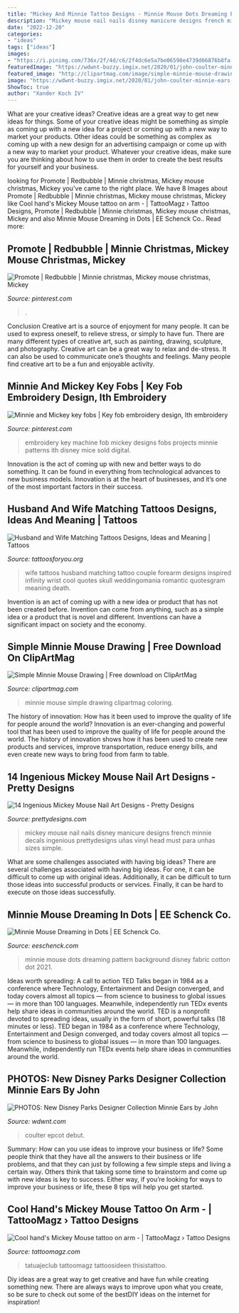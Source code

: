 ```yaml
---
title: "Mickey And Minnie Tattoo Designs - Minnie Mouse Dots Dreaming Pattern Background Disney Fabric Cotton Dot 2021"
description: "Mickey mouse nail nails disney manicure designs french minnie decals ingenious prettydesigns uñas vinyl head must para unhas sizes simple"
date: "2022-12-20"
categories:
- "ideas"
tags: ["ideas"]
images:
- "https://i.pinimg.com/736x/2f/4d/c6/2f4dc6e5a7be06598e4739d66876b8fa--tab-key-disney-applique.jpg"
featuredImage: "https://wdwnt-buzzy.imgix.net/2020/01/john-coulter-minnie-ears-5.jpg?auto=compress%2Cformat&amp;fit=scale&amp;h=750&amp;ixlib=php-1.2.1&amp;q=90&amp;w=1000&amp;wpsize=medium"
featured_image: "http://clipartmag.com/image/simple-minnie-mouse-drawing-3.jpg"
image: "https://wdwnt-buzzy.imgix.net/2020/01/john-coulter-minnie-ears-5.jpg?auto=compress%2Cformat&amp;fit=scale&amp;h=750&amp;ixlib=php-1.2.1&amp;q=90&amp;w=1000&amp;wpsize=medium"
ShowToc: true
author: "Xander Koch IV"
---
```



What are your creative ideas?
Creative ideas are a great way to get new ideas for things. Some of your creative ideas might be something as simple as coming up with a new idea for a project or coming up with a new way to market your products. Other ideas could be something as complex as coming up with a new design for an advertising campaign or come up with a new way to market your product. Whatever your creative ideas, make sure you are thinking about how to use them in order to create the best results for yourself and your business.

	

		
looking for Promote | Redbubble | Minnie christmas, Mickey mouse christmas, Mickey you've came to the right place. We have 8 Images about Promote | Redbubble | Minnie christmas, Mickey mouse christmas, Mickey like Cool hand&#039;s Mickey Mouse tattoo on arm - | TattooMagz › Tattoo Designs, Promote | Redbubble | Minnie christmas, Mickey mouse christmas, Mickey and also Minnie Mouse Dreaming in Dots | EE Schenck Co.. Read more:
		
    
## Promote | Redbubble | Minnie Christmas, Mickey Mouse Christmas, Mickey

<img loading=lazy src="https://i.pinimg.com/736x/c1/4e/9a/c14e9a6401f20810622341b596a8a2a1.jpg" onerror="this.onerror=null;this.src='https://tse4.mm.bing.net/th?id=OIP.mqCyQb2HxEpuUVUOohvyqwAAAA&amp;pid=15.1';" alt="Promote | Redbubble | Minnie christmas, Mickey mouse christmas, Mickey">

_Source: pinterest.com_

>. 

	

Conclusion
Creative art is a source of enjoyment for many people. It can be used to express oneself, to relieve stress, or simply to have fun. There are many different types of creative art, such as painting, drawing, sculpture, and photography.
Creative art can be a great way to relax and de-stress. It can also be used to communicate one’s thoughts and feelings. Many people find creative art to be a fun and enjoyable activity.

    
## Minnie And Mickey Key Fobs | Key Fob Embroidery Design, Ith Embroidery

<img loading=lazy src="https://i.pinimg.com/736x/2f/4d/c6/2f4dc6e5a7be06598e4739d66876b8fa--tab-key-disney-applique.jpg" onerror="this.onerror=null;this.src='https://tse1.mm.bing.net/th?id=OIP.3zB36yAtUl2ZTWb3u2_ZAwEBDy&amp;pid=15.1';" alt="Minnie and Mickey key fobs | Key fob embroidery design, Ith embroidery">

_Source: pinterest.com_

>embroidery key machine fob mickey designs fobs projects minnie patterns ith disney mice sold digital. 

	

Innovation is the act of coming up with new and better ways to do something. It can be found in everything from technological advances to new business models. Innovation is at the heart of businesses, and it’s one of the most important factors in their success.

    
## Husband And Wife Matching Tattoos Designs, Ideas And Meaning | Tattoos

<img loading=lazy src="https://www.tattoosforyou.org/wp-content/uploads/2017/11/Matching-Tattoos-Husband-and-Wife.jpg" onerror="this.onerror=null;this.src='https://tse1.mm.bing.net/th?id=OIP.BE1oCXG5PPkak3kA-vbftAHaJ4&amp;pid=15.1';" alt="Husband and Wife Matching Tattoos Designs, Ideas and Meaning | Tattoos">

_Source: tattoosforyou.org_

>wife tattoos husband matching tattoo couple forearm designs inspired infinity wrist cool quotes skull weddingomania romantic quotesgram meaning death. 

	

Invention is an act of coming up with a new idea or product that has not been created before. Invention can come from anything, such as a simple idea or a product that is novel and different. Inventions can have a significant impact on society and the economy.

    
## Simple Minnie Mouse Drawing | Free Download On ClipArtMag

<img loading=lazy src="http://clipartmag.com/image/simple-minnie-mouse-drawing-3.jpg" onerror="this.onerror=null;this.src='https://tse2.mm.bing.net/th?id=OIP.ydmfZ7mAYzrnuzyBjOmGRQHaHG&amp;pid=15.1';" alt="Simple Minnie Mouse Drawing | Free download on ClipArtMag">

_Source: clipartmag.com_

>minnie mouse simple drawing clipartmag coloring. 

	

The history of innovation: How has it been used to improve the quality of life for people around the world?
Innovation is an ever-changing and powerful tool that has been used to improve the quality of life for people around the world. The history of innovation shows how it has been used to create new products and services, improve transportation, reduce energy bills, and even create new ways to bring food from farm to table.

    
## 14 Ingenious Mickey Mouse Nail Art Designs - Pretty Designs

<img loading=lazy src="http://www.prettydesigns.com/wp-content/uploads/2014/08/Mickey-Mouse-Nails-for-French-Manicure.jpg" onerror="this.onerror=null;this.src='https://tse2.mm.bing.net/th?id=OIP.-KgtC6_XnfQzUELVy4EgJwHaIm&amp;pid=15.1';" alt="14 Ingenious Mickey Mouse Nail Art Designs - Pretty Designs">

_Source: prettydesigns.com_

>mickey mouse nail nails disney manicure designs french minnie decals ingenious prettydesigns uñas vinyl head must para unhas sizes simple. 

	

What are some challenges associated with having big ideas?
There are several challenges associated with having big ideas. For one, it can be difficult to come up with original ideas. Additionally, it can be difficult to turn those ideas into successful products or services. Finally, it can be hard to execute on those ideas successfully.

    
## Minnie Mouse Dreaming In Dots | EE Schenck Co.

<img loading=lazy src="https://d1nvdmt0osh3cv.cloudfront.net/media/catalog/product/cache/1/z/m/g/v/image/1800x1800/529ec3856885bab2d768b97a31fc9ba8/CAM85271012-1.jpg" onerror="this.onerror=null;this.src='https://tse1.mm.bing.net/th?id=OIP.bYPkTs7BzLbtuAT-OFwrIQHaHa&amp;pid=15.1';" alt="Minnie Mouse Dreaming in Dots | EE Schenck Co.">

_Source: eeschenck.com_

>minnie mouse dots dreaming pattern background disney fabric cotton dot 2021. 

	

Ideas worth spreading: A call to action
TED Talks began in 1984 as a conference where Technology, Entertainment and Design converged, and today covers almost all topics — from science to business to global issues — in more than 100 languages. Meanwhile, independently run TEDx events help share ideas in communities around the world.
TED is a nonprofit devoted to spreading ideas, usually in the form of short, powerful talks (18 minutes or less). TED began in 1984 as a conference where Technology, Entertainment and Design converged, and today covers almost all topics — from science to business to global issues — in more than 100 languages. Meanwhile, independently run TEDx events help share ideas in communities around the world.

    
## PHOTOS: New Disney Parks Designer Collection Minnie Ears By John

<img loading=lazy src="https://wdwnt-buzzy.imgix.net/2020/01/john-coulter-minnie-ears-5.jpg?auto=compress%2Cformat&amp;fit=scale&amp;h=750&amp;ixlib=php-1.2.1&amp;q=90&amp;w=1000&amp;wpsize=medium" onerror="this.onerror=null;this.src='https://tse3.mm.bing.net/th?id=OIP.bmXy_PBNUlHp8KqqUpMVEwHaFj&amp;pid=15.1';" alt="PHOTOS: New Disney Parks Designer Collection Minnie Ears by John">

_Source: wdwnt.com_

>coulter epcot debut. 

	

Summary: How can you use ideas to improve your business or life?
Some people think that they have all the answers to their business or life problems, and that they can just by following a few simple steps and living a certain way. Others think that taking some time to brainstorm and come up with new ideas is key to success. Either way, if you’re looking for ways to improve your business or life, these 8 tips will help you get started.

    
## Cool Hand&#039;s Mickey Mouse Tattoo On Arm - | TattooMagz › Tattoo Designs

<img loading=lazy src="https://tattoomagz.com/wp-content/uploads/2014/08/Cool-hands-Mickey-Mouse-tattoo-on-arm-672x900.jpg" onerror="this.onerror=null;this.src='https://tse2.mm.bing.net/th?id=OIP.VeO_Zymqqhpf_NMj3FgO8gHaJ6&amp;pid=15.1';" alt="Cool hand&#039;s Mickey Mouse tattoo on arm - | TattooMagz › Tattoo Designs">

_Source: tattoomagz.com_

>tatuajeclub tattoomagz tattoosideen thisistattoo. 

	

Diy ideas are a great way to get creative and have fun while creating something new. There are always ways to improve upon what you create, so be sure to check out some of the bestDIY ideas on the internet for inspiration!

